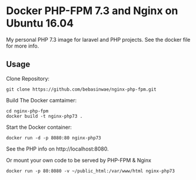 # Docker PHP-FPM 7.3 and Nginx on Ubuntu 16.04

My personal PHP 7.3 image for laravel and PHP projects. See the docker file for more info.

## Usage

Clone Repository:

	git clone https://github.com/bebasinwae/nginx-php-fpm.git

Build The Docker camtaimer:

	cd nginx-php-fpm
	docker build -t nginx-php73 .

Start the Docker container:

	docker run -d -p 8080:80 nginx-php73

See the PHP info on http://localhost:8080.

Or mount your own code to be served by PHP-FPM & Nginx

	docker run -p 80:8080 -v ~/public_html:/var/www/html nginx-php73
